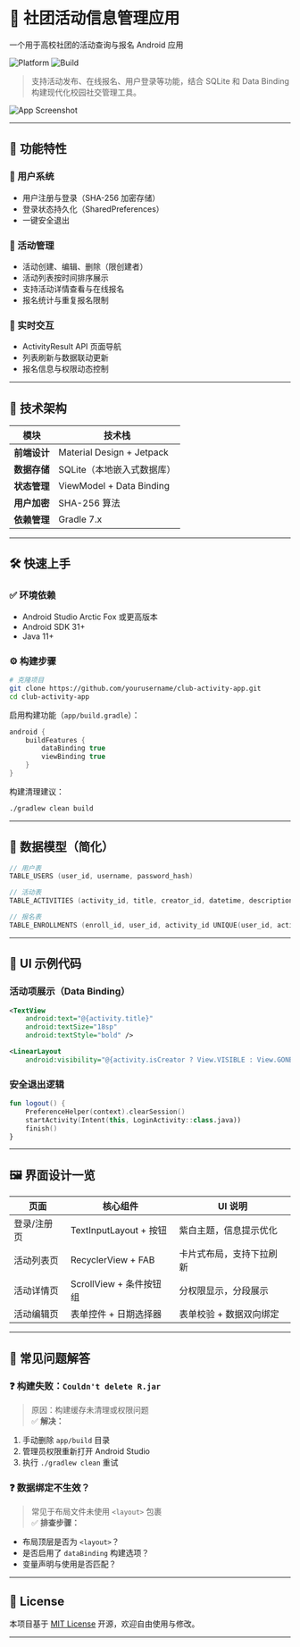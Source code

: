 # 📱 社团活动信息管理应用  
一个用于高校社团的活动查询与报名 Android 应用

![Platform](https://img.shields.io/badge/platform-Android-green.svg)
![Build](https://img.shields.io/badge/build-success-brightgreen.svg)

> 支持活动发布、在线报名、用户登录等功能，结合 SQLite 和 Data Binding 构建现代化校园社交管理工具。

![App Screenshot](https://via.placeholder.com/300x600/9C27B0/FFFFFF?text=Demo+Image) <!-- 替换为实际截图 -->

---

## 🚀 功能特性

### 👤 用户系统
- 用户注册与登录（SHA-256 加密存储）
- 登录状态持久化（SharedPreferences）
- 一键安全退出

### 📅 活动管理
- 活动创建、编辑、删除（限创建者）
- 活动列表按时间排序展示
- 支持活动详情查看与在线报名
- 报名统计与重复报名限制

### 🔄 实时交互
- ActivityResult API 页面导航
- 列表刷新与数据联动更新
- 报名信息与权限动态控制

---

## 🧱 技术架构

| 模块           | 技术栈                                |
|----------------|----------------------------------------|
| **前端设计**     | Material Design + Jetpack              |
| **数据存储**     | SQLite（本地嵌入式数据库）              |
| **状态管理**     | ViewModel + Data Binding               |
| **用户加密**     | SHA-256 算法                           |
| **依赖管理**     | Gradle 7.x                             |

---

## 🛠️ 快速上手

### ✅ 环境依赖
- Android Studio Arctic Fox 或更高版本
- Android SDK 31+
- Java 11+

### ⚙️ 构建步骤

```bash
# 克隆项目
git clone https://github.com/yourusername/club-activity-app.git
cd club-activity-app
```

启用构建功能（`app/build.gradle`）：

```gradle
android {
    buildFeatures {
        dataBinding true
        viewBinding true
    }
}
```

构建清理建议：

```bash
./gradlew clean build
```

---

## 📂 数据模型（简化）

```kotlin
// 用户表
TABLE_USERS (user_id, username, password_hash)

// 活动表
TABLE_ACTIVITIES (activity_id, title, creator_id, datetime, description)

// 报名表
TABLE_ENROLLMENTS (enroll_id, user_id, activity_id UNIQUE(user_id, activity_id))
```

---

## 🔗 UI 示例代码

### 活动项展示（Data Binding）

```xml
<TextView
    android:text="@{activity.title}"
    android:textSize="18sp"
    android:textStyle="bold" />

<LinearLayout
    android:visibility="@{activity.isCreator ? View.VISIBLE : View.GONE}" />
```

### 安全退出逻辑

```kotlin
fun logout() {
    PreferenceHelper(context).clearSession()
    startActivity(Intent(this, LoginActivity::class.java))
    finish()
}
```

---

## 🖼️ 界面设计一览

| 页面           | 核心组件                  | UI 说明                     |
|----------------|---------------------------|-----------------------------|
| 登录/注册页     | TextInputLayout + 按钮    | 紫白主题，信息提示优化       |
| 活动列表页      | RecyclerView + FAB        | 卡片式布局，支持下拉刷新     |
| 活动详情页      | ScrollView + 条件按钮组   | 分权限显示，分段展示         |
| 活动编辑页      | 表单控件 + 日期选择器     | 表单校验 + 数据双向绑定     |

---

## 🧩 常见问题解答

### ❓ 构建失败：`Couldn't delete R.jar`
> 原因：构建缓存未清理或权限问题  
✅ **解决：**
1. 手动删除 `app/build` 目录  
2. 管理员权限重新打开 Android Studio  
3. 执行 `./gradlew clean` 重试  

### ❓ 数据绑定不生效？
> 常见于布局文件未使用 `<layout>` 包裹  
✅ **排查步骤：**
- 布局顶层是否为 `<layout>`？
- 是否启用了 `dataBinding` 构建选项？
- 变量声明与使用是否匹配？

---

## 📄 License

本项目基于 [MIT License](https://mit-license.org/) 开源，欢迎自由使用与修改。

---
